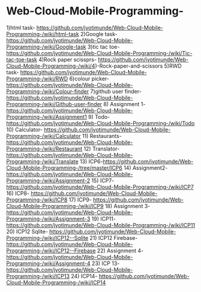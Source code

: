 # Web-Cloud-Mobile-Programming-
 
1)html task- https://github.com/jyotimunde/Web-Cloud-Mobile-Programming-/wiki/html-task
2)Google task-https://github.com/jyotimunde/Web-Cloud-Mobile-Programming-/wiki/Google-task
3)tic tac toe-https://github.com/jyotimunde/Web-Cloud-Mobile-Programming-/wiki/Tic-tac-toe-task
4)Rock paper scissprs- https://github.com/jyotimunde/Web-Cloud-Mobile-Programming-/wiki/4)-Rock-paper-and-scissors
5)RWD task- https://github.com/jyotimunde/Web-Cloud-Mobile-Programming-/wiki/RWD
6)colour picker- https://github.com/jyotimunde/Web-Cloud-Mobile-Programming-/wiki/Colour-finder
7)github user finder- https://github.com/jyotimunde/Web-Cloud-Mobile-Programming-/wiki/Github-user-finder
8) Assignment 1- https://github.com/jyotimunde/Web-Cloud-Mobile-Programming-/wiki/Assignment1
9) Todo- https://github.com/jyotimunde/Web-Cloud-Mobile-Programming-/wiki/Todo
10) Calculator- https://github.com/jyotimunde/Web-Cloud-Mobile-Programming-/wiki/Calculator
11) Restaurants- https://github.com/jyotimunde/Web-Cloud-Mobile-Programming-/wiki/Restaurant
12) Translator- https://github.com/jyotimunde/Web-Cloud-Mobile-Programming-/wiki/Translate
13) ICP6-https://github.com/jyotimunde/Web-Cloud-Mobile-Programming-/tree/master/ICP6
14) Assignment2- https://github.com/jyotimunde/Web-Cloud-Mobile-Programming-/wiki/Assignment-2
15) ICP7- https://github.com/jyotimunde/Web-Cloud-Mobile-Programming-/wiki/ICP7
16) ICP8- https://github.com/jyotimunde/Web-Cloud-Mobile-Programming-/wiki/ICP8
17) ICP9- https://github.com/jyotimunde/Web-Cloud-Mobile-Programming-/wiki/ICP9
18) Assignment 3-https://github.com/jyotimunde/Web-Cloud-Mobile-Programming-/wiki/Assignment-3
19) ICP11- https://github.com/jyotimunde/Web-Cloud-Mobile-Programming-/wiki/ICP11
20) ICP12 Sqlite- https://github.com/jyotimunde/Web-Cloud-Mobile-Programming-/wiki/ICP12--Sqlite
21) ICP12 Firebase- https://github.com/jyotimunde/Web-Cloud-Mobile-Programming-/wiki/ICP12--Firebase
22) Assignment 4- https://github.com/jyotimunde/Web-Cloud-Mobile-Programming-/wiki/Assignment-4
23) ICP 13- https://github.com/jyotimunde/Web-Cloud-Mobile-Programming-/wiki/ICP13
24) ICP14- https://github.com/jyotimunde/Web-Cloud-Mobile-Programming-/wiki/ICP14
